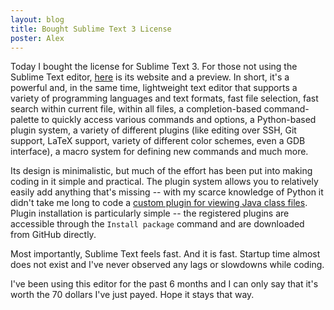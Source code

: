 ```yaml
---
layout: blog
title: Bought Sublime Text 3 License
poster: Alex
---
```



Today I bought the license for Sublime Text 3.
For those not using the Sublime Text editor, [here](http://www.sublimetext.com/) is its website and a preview.
In short, it's a powerful and, in the same time, lightweight text editor that supports a variety of programming languages and text formats,
fast file selection, fast search within current file, within all files, a completion-based command-palette to quickly
access various commands and options, a Python-based plugin system, a variety of different plugins (like editing over SSH,
Git support, LaTeX support, variety of different color schemes, even a GDB interface), a macro system for defining new commands and
much more.

Its design is minimalistic, but much of the effort has been put into making coding in it simple and practical.
The plugin system allows you to relatively easily add anything that's missing -- with my scarce knowledge of Python it didn't
take me long to code a [custom plugin for viewing Java class files](https://github.com/axel22/sublime-javap).
Plugin installation is particularly simple -- the registered plugins are accessible through the `Install package` command
and are downloaded from GitHub directly.

Most importantly, Sublime Text feels fast. And it is fast.
Startup time almost does not exist and I've never observed any lags or slowdowns while coding.

I've been using this editor for the past 6 months and I can only say that it's worth the 70 dollars I've just payed.
Hope it stays that way.
